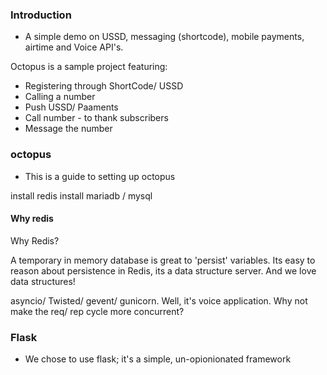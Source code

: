 ### Introduction

- A simple demo on USSD, messaging (shortcode), mobile payments, airtime and Voice API's.

Octopus is a sample project featuring:
- Registering through ShortCode/ USSD
- Calling a number
- Push USSD/ Paaments
- Call number - to thank subscribers
- Message the number


### octopus

- This is a guide to setting up octopus

install redis
install mariadb / mysql


#### Why redis

Why Redis?

A temporary in memory database is great to 'persist' variables. Its easy to reason about persistence in Redis, its a data structure server. 
And we love data structures!

asyncio/ Twisted/ gevent/ gunicorn. Well, it's voice application. Why not make the req/ rep cycle more concurrent?


### Flask

- We chose to use flask; it's a simple, un-opionionated framework
